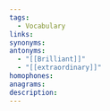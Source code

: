 ```yaml
---
tags:
  - Vocabulary
links: 
synonyms: 
antonyms:
  - "[[Brilliant]]"
  - "[[extraordinary]]"
homophones: 
anagrams: 
description:
---
```

